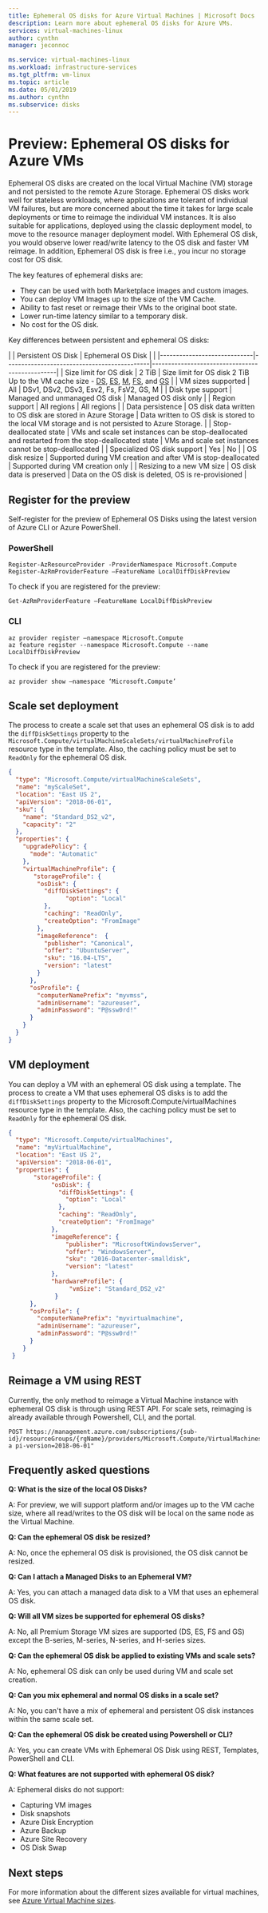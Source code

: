 ```yaml
---
title: Ephemeral OS disks for Azure Virtual Machines | Microsoft Docs
description: Learn more about ephemeral OS disks for Azure VMs.
services: virtual-machines-linux
author: cynthn
manager: jeconnoc

ms.service: virtual-machines-linux
ms.workload: infrastructure-services
ms.tgt_pltfrm: vm-linux
ms.topic: article
ms.date: 05/01/2019
ms.author: cynthn
ms.subservice: disks
---
```

# Preview: Ephemeral OS disks for Azure VMs
 
Ephemeral OS disks are created on the local Virtual Machine (VM) storage and not persisted to the remote Azure Storage. Ephemeral OS disks work well for stateless workloads, where applications are tolerant of individual VM failures, but are more concerned about the time it takes for large scale deployments or time to reimage the individual VM instances. It is also suitable for applications, deployed using the classic deployment model, to move to the resource manager deployment model. With Ephemeral OS disk, you would observe lower read/write latency to the OS disk and faster VM reimage. In addition, Ephemeral OS disk is free i.e., you incur no storage cost for OS disk. 
 
The key features of ephemeral disks are: 
- They can be used with both Marketplace images and custom images.
- You can deploy VM Images up to the size of the VM Cache.
- Ability to fast reset or reimage their VMs to the original boot state.  
- Lower run-time latency similar to a temporary disk. 
- No cost for the OS disk. 
 
 
Key differences between persistent and ephemeral OS disks:

|                             | Persistent OS Disk                          | Ephemeral OS Disk                              |    |
|-----------------------------|---------------------------------------------|------------------------------------------------|
| Size limit for OS disk      | 2 TiB                                                                                        | Size limit for OS disk	2 TiB	Up to the VM cache size - [DS](sizes-general.md), [ES](sizes-memory.md), [M](sizes-memory.md), [FS](sizes-compute.md), and [GS](sizes-memory.md)              |
| VM sizes supported          | All                                                                                          | DSv1, DSv2, DSv3, Esv2, Fs, FsV2, GS, M                                               |
| Disk type support           | Managed and unmanaged OS disk                                                                | Managed OS disk only                                                               |
| Region support              | All regions                                                                                  | All regions                              |
| Data persistence            | OS disk data written to OS disk are stored in Azure Storage                                  | Data written to OS disk is stored to the local VM storage and is not persisted to Azure Storage. |
| Stop-deallocated state      | VMs and scale set instances can be stop-deallocated and restarted from the stop-deallocated state | VMs and scale set instances cannot be stop-deallocated                                  |
| Specialized OS disk support | Yes                                                                                          | No                                                                                 |
| OS disk resize              | Supported during VM creation and after VM is stop-deallocated                                | Supported during VM creation only                                                  |
| Resizing to a new VM size   | OS disk data is preserved                                                                    | Data on the OS disk is deleted, OS is re-provisioned                                      |

## Register for the preview


Self-register for the preview of Ephemeral OS Disks using the latest version of Azure CLI or Azure PowerShell.

### PowerShell

```azurepowershell-interactive
Register-AzResourceProvider -ProviderNamespace Microsoft.Compute
Register-AzRmProviderFeature –FeatureName LocalDiffDiskPreview
```

To check if you are registered for the preview:

```azurepowershell-interactive
Get-AzRmProviderFeature –FeatureName LocalDiffDiskPreview
```

### CLI

```azurecli-interactive
az provider register –namespace Microsoft.Compute
az feature register --namespace Microsoft.Compute --name LocalDiffDiskPreview
```

To check if you are registered for the preview:
 
```azurecli-interactive
az provider show –namespace ‘Microsoft.Compute’
```


## Scale set deployment  
The process to create a scale set that uses an ephemeral OS disk is to add the `diffDiskSettings` property to the 
`Microsoft.Compute/virtualMachineScaleSets/virtualMachineProfile` resource type in the template. Also, the caching policy must be set to `ReadOnly` for the ephemeral OS disk. 


```json
{ 
  "type": "Microsoft.Compute/virtualMachineScaleSets", 
  "name": "myScaleSet", 
  "location": "East US 2", 
  "apiVersion": "2018-06-01", 
  "sku": { 
    "name": "Standard_DS2_v2", 
    "capacity": "2" 
  }, 
  "properties": { 
    "upgradePolicy": { 
      "mode": "Automatic" 
    }, 
    "virtualMachineProfile": { 
       "storageProfile": { 
        "osDisk": { 
          "diffDiskSettings": { 
	           	"option": "Local" 
          }, 
          "caching": "ReadOnly", 
          "createOption": "FromImage" 
        }, 
        "imageReference":  { 
          "publisher": "Canonical", 
          "offer": "UbuntuServer", 
          "sku": "16.04-LTS", 
          "version": "latest" 
        } 
      }, 
      "osProfile": { 
        "computerNamePrefix": "myvmss", 
        "adminUsername": "azureuser", 
        "adminPassword": "P@ssw0rd!" 
      } 
    } 
  } 
}  
```

## VM deployment 
You can deploy a VM with an ephemeral OS disk using a template. The process to create a VM that uses ephemeral OS disks is to add the `diffDiskSettings` property to the Microsoft.Compute/virtualMachines resource type in the template. Also, the caching policy must be set to `ReadOnly` for the ephemeral OS disk. 

```json
{ 
  "type": "Microsoft.Compute/virtualMachines", 
  "name": "myVirtualMachine", 
  "location": "East US 2", 
  "apiVersion": "2018-06-01", 
  "properties": { 
       "storageProfile": { 
            "osDisk": { 
              "diffDiskSettings": { 
               	"option": "Local" 
              }, 
              "caching": "ReadOnly", 
              "createOption": "FromImage" 
            }, 
            "imageReference": { 
                "publisher": "MicrosoftWindowsServer", 
                "offer": "WindowsServer", 
                "sku": "2016-Datacenter-smalldisk", 
                "version": "latest" 
            }, 
            "hardwareProfile": { 
                 "vmSize": "Standard_DS2_v2" 
             } 
      }, 
      "osProfile": { 
        "computerNamePrefix": "myvirtualmachine", 
        "adminUsername": "azureuser", 
        "adminPassword": "P@ssw0rd!" 
      } 
    } 
 } 
```


## Reimage a VM using REST
Currently, the only method to reimage a Virtual Machine instance with ephemeral OS disk is through using REST API. For scale sets, reimaging is already available through Powershell, CLI, and the portal.

```
POST https://management.azure.com/subscriptions/{sub-
id}/resourceGroups/{rgName}/providers/Microsoft.Compute/VirtualMachines/{vmName}/reimage?a pi-version=2018-06-01" 
```
 
## Frequently asked questions

**Q: What is the size of the local OS Disks?**

A: For preview, we will support platform and/or images up to the VM cache size, where all read/writes to the OS disk will be local on the same node as the Virtual Machine. 

**Q: Can the ephemeral OS disk be resized?**

A: No, once the ephemeral OS disk is provisioned, the OS disk cannot be resized. 

**Q: Can I attach a Managed Disks to an Ephemeral VM?**

A: Yes, you can attach a managed data disk to a VM that uses an ephemeral OS disk. 

**Q: Will all VM sizes be supported for ephemeral OS disks?**

A: No, all Premium Storage VM sizes are supported (DS, ES, FS and GS) except the B-series, M-series, N-series, and H-series sizes.  
 
**Q: Can the ephemeral OS disk be applied to existing VMs and scale sets?**

A: No, ephemeral OS disk can only be used during VM and scale set creation. 

**Q: Can you mix ephemeral and normal OS disks in a scale set?**

A: No, you can't have a mix of ephemeral and persistent OS disk instances within the same scale set. 

**Q: Can the ephemeral OS disk be created using Powershell or CLI?**

A: Yes, you can create VMs with Ephemeral OS Disk using REST, Templates, PowerShell and CLI.

**Q: What features are not supported with ephemeral OS disk?**

A: Ephemeral disks do not support:
- Capturing VM images
- Disk snapshots 
- Azure Disk Encryption 
- Azure Backup
- Azure Site Recovery  
- OS Disk Swap 
 
## Next steps
For more information about the different sizes available for virtual machines, see [Azure Virtual Machine sizes](sizes.md).

